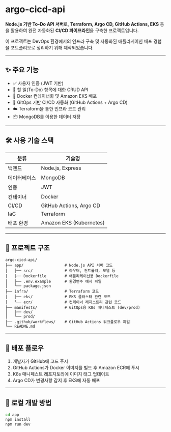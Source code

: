# argo-cicd-api

**Node.js 기반 To-Do API 서버**로, **Terraform, Argo CD, GitHub Actions, EKS** 등을 활용하여 완전 자동화된 **CI/CD 파이프라인**을 구축한 프로젝트입니다.

이 프로젝트는 DevOps 환경에서의 인프라 구축 및 자동화된 애플리케이션 배포 경험을 포트폴리오로 정리하기 위해 제작되었습니다.

---

## ✨ 주요 기능

- ✅ 사용자 인증 (JWT 기반)
- 📝 할 일(To-Do) 항목에 대한 CRUD API
- 🐳 Docker 컨테이너화 및 Amazon EKS 배포
- 🔁 GitOps 기반 CI/CD 자동화 (GitHub Actions + Argo CD)
- ☁️ Terraform을 통한 인프라 코드 관리
- 📦 MongoDB를 이용한 데이터 저장

---

## 🛠 사용 기술 스택

| 분류         | 기술명                             |
|--------------|-------------------------------------|
| 백엔드       | Node.js, Express                    |
| 데이터베이스 | MongoDB                             |
| 인증         | JWT                                 |
| 컨테이너     | Docker                              |
| CI/CD        | GitHub Actions, Argo CD             |
| IaC          | Terraform                           |
| 배포 환경    | Amazon EKS (Kubernetes)             |

---

## 📁 프로젝트 구조

```text
argo-cicd-api/
├── app/                  # Node.js API 서버 코드
│   ├── src/              # 라우터, 컨트롤러, 모델 등
│   ├── Dockerfile        # 애플리케이션용 Dockerfile
│   ├── .env.example      # 환경변수 예시 파일
│   └── package.json
├── infra/                # Terraform 코드
│   ├── eks/              # EKS 클러스터 관련 코드
│   └── ecr/              # 컨테이너 레지스트리 관련 코드
├── manifests/            # GitOps용 K8s 매니페스트 (dev/prod)
│   ├── dev/
│   └── prod/
├── .github/workflows/    # GitHub Actions 워크플로우 파일
└── README.md
```
---

## 🚀 배포 플로우

1. 개발자가 GitHub에 코드 푸시
2. GitHub Actions가 Docker 이미지를 빌드 후 Amazon ECR에 푸시
3. K8s 매니페스트 레포지토리에 이미지 태그 업데이트
4. Argo CD가 변경사항 감지 후 EKS에 자동 배포

---

## 🧪 로컬 개발 방법

```bash
cd app
npm install
npm run dev

